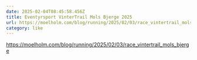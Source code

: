 ```yaml
---
date: 2025-02-04T08:45:58.456Z
title: Eventyrsport VinterTrail Mols Bjerge 2025
url: https://moelholm.com/blog/running/2025/02/03/race_vintertrail_mols_bjerge
category: like
---
```

https://moelholm.com/blog/running/2025/02/03/race_vintertrail_mols_bjerge
